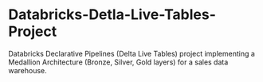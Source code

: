 # Databricks-Detla-Live-Tables-Project
Databricks Declarative Pipelines (Delta Live Tables) project implementing a Medallion Architecture (Bronze, Silver, Gold layers) for a sales data warehouse.
